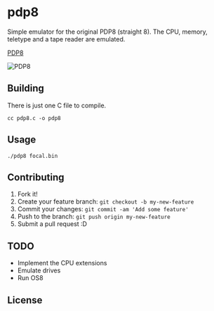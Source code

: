 # pdp8

Simple emulator for the original PDP8 (straight 8).
The CPU, memory, teletype and a tape reader are emulated.


[PDP8](https://en.wikipedia.org/wiki/PDP-8)


![PDP8](https://www.smecc.org/pdp8.jpg)

## Building
    
There is just one C file to compile.    

    cc pdp8.c -o pdp8

## Usage

    ./pdp8 focal.bin

## Contributing

1. Fork it!
2. Create your feature branch: `git checkout -b my-new-feature`
3. Commit your changes: `git commit -am 'Add some feature'`
4. Push to the branch: `git push origin my-new-feature`
5. Submit a pull request :D

## TODO

* Implement the CPU extensions
* Emulate drives
* Run OS8


## License


